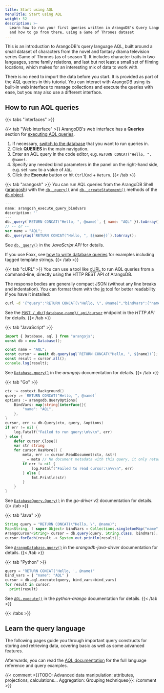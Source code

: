 ```yaml
---
title: Start using AQL
menuTitle: Start using AQL
weight: 52
description: >-
  Learn how to run your first queries written in ArangoDB's Query Language
  and how to go from there, using a Game of Thrones dataset
---
```

This is an introduction to ArangoDB's query language AQL, built around a small
dataset of characters from the novel and fantasy drama television series
Game of Thrones (as of season 1). It includes character traits in two languages,
some family relations, and last but not least a small set of filming locations,
which makes for an interesting mix of data to work with.

There is no need to import the data before you start. It is provided as part
of the AQL queries in this tutorial. You can interact with ArangoDB using its
built-in web interface to manage collections and execute the queries with ease,
but you may also use a different interface.

## How to run AQL queries

{{< tabs "interfaces" >}}

{{< tab "Web interface" >}}
ArangoDB's web interface has a **Queries** section for
[executing AQL queries](../../aql/how-to-invoke-aql/with-the-web-interface.md).

1. If necessary, [switch to the database](../../concepts/data-structure/databases.md#set-the-database-context)
   that you want to run queries in.
2. Click **QUERIES** in the main navigation.
3. Enter an AQL query in the code editor, e.g. `RETURN CONCAT("Hello, ", @name)`.
4. Specify any needed bind parameters in the panel on the right-hand side,
   e.g. set `name` to a value of `AQL`.
5. Click the **Execute** button or hit `Ctrl`/`Cmd` + `Return`.
{{< /tab >}}

{{< tab "arangosh" >}}
You can run AQL queries from the ArangoDB Shell ([arangosh](../../components/tools/arangodb-shell/_index.md))
with the [`db._query()`](../../aql/how-to-invoke-aql/with-arangosh.md#with-db_query) and
[`db._createStatement()`](../../aql/how-to-invoke-aql/with-arangosh.md#with-db_createstatement-arangostatement)
methods of the [`db` object](../../develop/javascript-api/@arangodb/db-object.md).

```js
---
name: arangosh_execute_query_bindvars
description: ''
---
db._query(`RETURN CONCAT("Hello, ", @name)`, { name: "AQL" }).toArray();
// -- or --
var name = "AQL";
db._query(aql`RETURN CONCAT("Hello, ", ${name})`).toArray();
```
See [`db._query()`](../../develop/javascript-api/@arangodb/db-object.md#db_queryquerystring--bindvars--mainoptions--suboptions)
in the _JavaScript API_ for details.

If you use Foxx, see [how to write database queries](../../develop/foxx-microservices/getting-started.md#writing-database-queries)
for examples including tagged template strings.
{{< /tab >}}

{{< tab "cURL" >}}
You can use a tool like [cURL](https://curl.se/) to run AQL queries from a
command-line, directly using the HTTP REST API of ArangoDB.

The response bodies are generally compact JSON (without any line breaks and
indentation). You can format them with the [jq](https://jqlang.github.io/jq/)
tool for better readability if you have it installed:

```sh
curl -d '{"query":"RETURN CONCAT(\"Hello, \", @name)","bindVars":{"name":"AQL"}}' http://localhost:8529/_api/cursor | jq
```

See the [`POST /_db/{database-name}/_api/cursor`](../../develop/http-api/queries/aql-queries.md#create-a-cursor)
endpoint in the _HTTP API_ for details.
{{< /tab >}}

{{< tab "JavaScript" >}}
```js
import { Database, aql } from "arangojs";
const db = new Database();

const name = "AQL";
const cursor = await db.query(aql`RETURN CONCAT("Hello, ", ${name})`);
const result = cursor.all();
console.log(result);
```

See [`Database.query()`](https://arangodb.github.io/arangojs/latest/classes/databases.Database.html#query)
in the _arangojs_ documentation for details.
{{< /tab >}}

{{< tab "Go" >}}
```go
ctx := context.Background()
query := `RETURN CONCAT("Hello, ", @name)`
options := arangodb.QueryOptions{
    BindVars: map[string]interface{}{
        "name": "AQL",
    },
}
cursor, err := db.Query(ctx, query, &options)
if err != nil {
    log.Fatalf("Failed to run query:\n%v\n", err)
} else {
    defer cursor.Close()
    var str string
    for cursor.HasMore() {
        meta, err := cursor.ReadDocument(ctx, &str)
        _ = meta // No document metadata with this query, it only returns a string
        if err != nil {
            log.Fatalf("Failed to read cursor:\n%v\n", err)
        } else {
            fmt.Println(str)
        }
    }
}
```

See [`DatabaseQuery.Query()`](https://pkg.go.dev/github.com/arangodb/go-driver/v2/arangodb#DatabaseQuery)
in the _go-driver_ v2 documentation for details.
{{< /tab >}}

{{< tab "Java" >}}
```java
String query = "RETURN CONCAT(\"Hello, \", @name)";
Map<String, ? super Object> bindVars = Collections.singletonMap("name", "AQL");
ArangoCursor<String> cursor = db.query(query, String.class, bindVars);
cursor.forEach(result -> System.out.println(result));
```

See [`ArangoDatabase.query()`](https://www.javadoc.io/doc/com.arangodb/arangodb-java-driver/latest/com/arangodb/ArangoDatabase.html#query%28java.lang.String,java.lang.Class,java.util.Map%29)
in the _arangodb-java-driver_ documentation for details.
{{< /tab >}}

{{< tab "Python" >}}
```py
query = "RETURN CONCAT('Hello, ', @name)"
bind_vars = { "name": "AQL" }
cursor = db.aql.execute(query, bind_vars=bind_vars)
for result in cursor:
  print(result)
```

See [`AQL.execute()`](https://docs.python-arango.com/en/main/specs.html#arango.aql.AQL.execute)
in the _python-arango_ documentation for details.
{{< /tab >}}

{{< /tabs >}}

## Learn the query language

The following pages guide you through important query constructs for storing
and retrieving data, covering basic as well as some advanced features. 

Afterwards, you can read the [AQL documentation](../../aql/_index.md) for the
full language reference and query examples.

{{< comment >}}TODO: Advanced data manipulation: attributes, projections, calculations... Aggregation: Grouping techniques{{< /comment >}}
